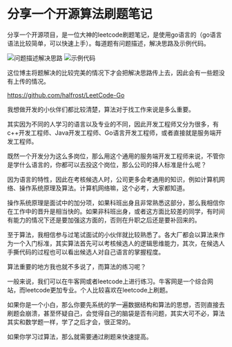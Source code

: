 # 分享一个开源算法刷题笔记



分享一个开源项目，是一位大神的leetcode刷题笔记，是使用go语言的（go语言语法比较简单，可以快速上手）。每道题有问题描述，解决思路及示例代码。

<img src="https://img-blog.csdnimg.cn/20210208150600287.png" alt="问题描述解决思路" />



<img src="https://img-blog.csdnimg.cn/20210208150855609.png" alt="示例代码" />

这位博主将题解决的比较完美的情况下才会把解决思路传上去，因此会有一些题没有上传的情况。



https://github.com/halfrost/LeetCode-Go





我想做开发的小伙伴们都比较清楚，算法对于找工作来说是多么重要。



其实因为不同的人学习的语言以及专业的不同，因此开发工程师又分为很多，有c++开发工程师、Java开发工程师、Go语言开发工程师，或者直接就是服务端开发工程师。



既然一个开发分为这么多岗位，那么用这个通用的服务端开发工程师来说，不管你是学什么语言的，你都可以去投这个岗位，那么公司的择人标准是什么呢？



因为语言的特性，因此在考核候选人时，公司更多会考通用的知识，例如计算机网络、操作系统原理及算法。计算机网络嘛，这个必考，大家都知道。



操作系统原理是面试中的加分项，如果科班出身且非常熟悉这部分，那么我相信你在工作中的晋升是相当快的。如果非科班出身，或者这方面比较差的同学，有时间有能力的情况下还是要加强这方面的，否则在升职之后还是要补回来的。



至于算法，我相信参与过笔试面试的小伙伴就比较熟悉了。各大厂都会以算法来作为一个入门标准，其实算法首先可以考核候选人的逻辑思维能力，其次，在候选人手撕代码的过程也可以看出候选人对自己语言的掌握程度。



算法重要的地方我也就不多说了，而算法的练习呢？



一般来说，我们可以在牛客网或者leetcode上进行练习。牛客网是一个综合网站，而leetcode更加专业。个人比较喜欢在leetcode上刷题。



如果你是一个小白，那么你要先系统的学一遍数据结构和算法的思想，否则直接去刷题会崩溃，甚至怀疑自己，会觉得自己的脑袋是否有问题，其实大可不必，算法其实和数学题一样，学了之后才会，很正常的。



如果你学习过算法，那么就需要通过刷题来快速提高。